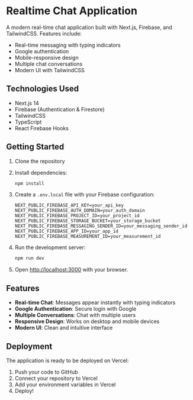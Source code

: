 # Realtime Chat Application

A modern real-time chat application built with Next.js, Firebase, and TailwindCSS. Features include:

- Real-time messaging with typing indicators
- Google authentication
- Mobile-responsive design
- Multiple chat conversations
- Modern UI with TailwindCSS

## Technologies Used

- Next.js 14
- Firebase (Authentication & Firestore)
- TailwindCSS
- TypeScript
- React Firebase Hooks

## Getting Started

1. Clone the repository
2. Install dependencies:
   ```bash
   npm install
   ```

3. Create a `.env.local` file with your Firebase configuration:
   ```
   NEXT_PUBLIC_FIREBASE_API_KEY=your_api_key
   NEXT_PUBLIC_FIREBASE_AUTH_DOMAIN=your_auth_domain
   NEXT_PUBLIC_FIREBASE_PROJECT_ID=your_project_id
   NEXT_PUBLIC_FIREBASE_STORAGE_BUCKET=your_storage_bucket
   NEXT_PUBLIC_FIREBASE_MESSAGING_SENDER_ID=your_messaging_sender_id
   NEXT_PUBLIC_FIREBASE_APP_ID=your_app_id
   NEXT_PUBLIC_FIREBASE_MEASUREMENT_ID=your_measurement_id
   ```

4. Run the development server:
   ```bash
   npm run dev
   ```

5. Open [http://localhost:3000](http://localhost:3000) with your browser.

## Features

- **Real-time Chat**: Messages appear instantly with typing indicators
- **Google Authentication**: Secure login with Google
- **Multiple Conversations**: Chat with multiple users
- **Responsive Design**: Works on desktop and mobile devices
- **Modern UI**: Clean and intuitive interface

## Deployment

The application is ready to be deployed on Vercel:

1. Push your code to GitHub
2. Connect your repository to Vercel
3. Add your environment variables in Vercel
4. Deploy!
